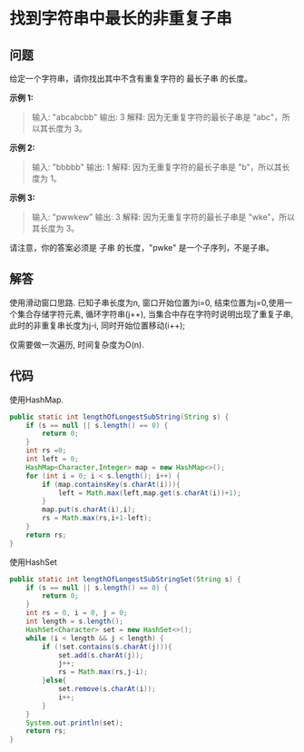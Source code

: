 # 找到字符串中最长的非重复子串

## 问题

给定一个字符串，请你找出其中不含有重复字符的 最长子串 的长度。

**示例 1:**

> 输入: "abcabcbb"
> 输出: 3 
> 解释: 因为无重复字符的最长子串是 "abc"，所以其长度为 3。

**示例 2:**

> 输入: "bbbbb"
> 输出: 1
> 解释: 因为无重复字符的最长子串是 "b"，所以其长度为 1。

**示例 3:**

> 输入: "pwwkew"
> 输出: 3
> 解释: 因为无重复字符的最长子串是 "wke"，所以其长度为 3。

请注意，你的答案必须是 子串 的长度，"pwke" 是一个子序列，不是子串。

## 解答

使用滑动窗口思路. 已知子串长度为n, 窗口开始位置为i=0, 结束位置为j=0,使用一个集合存储字符元素, 循环字符串(j++), 当集合中存在字符时说明出现了重复子串, 此时的非重复串长度为j-i, 同时开始位置移动(i++);

仅需要做一次遍历, 时间复杂度为O(n).

## 代码

使用HashMap. 

```java
public static int lengthOfLongestSubString(String s) {
    if (s == null || s.length() == 0) {
        return 0;
    }
    int rs =0;
    int left = 0;
    HashMap<Character,Integer> map = new HashMap<>();
    for (int i = 0; i < s.length(); i++) {
        if (map.containsKey(s.charAt(i))){
            left = Math.max(left,map.get(s.charAt(i))+1);
        }
        map.put(s.charAt(i),i);
        rs = Math.max(rs,i+1-left);
    }
    return rs;
}
```

使用HashSet

```java
public static int lengthOfLongestSubStringSet(String s) {
    if (s == null || s.length() == 0) {
        return 0;
    }
    int rs = 0, i = 0, j = 0;
    int length = s.length();
    HashSet<Character> set = new HashSet<>();
    while (i < length && j < length) {
        if (!set.contains(s.charAt(j))){
            set.add(s.charAt(j));
            j++;
            rs = Math.max(rs,j-i);
        }else{
            set.remove(s.charAt(i));
            i++;
        }
    }
    System.out.println(set);
    return rs;
}
```

